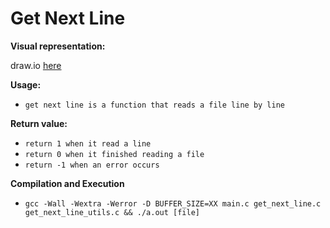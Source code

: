 # Get Next Line

__Visual representation:__

draw.io [here](https://drive.google.com/open?id=1eHQ9cjbArg3vZhWuy42zMX3kynZsKIGr)

**Usage:**
* `get next line is a function that reads a file line by line`

**Return value:**
* `return 1 when it read a line`
* `return 0 when it finished reading a file`
* `return -1 when an error occurs`

**Compilation and Execution**
* `gcc -Wall -Wextra -Werror -D BUFFER_SIZE=XX main.c get_next_line.c get_next_line_utils.c && ./a.out [file]`